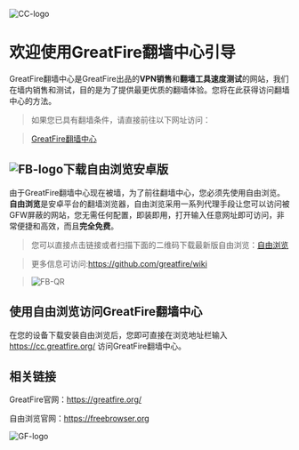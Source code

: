 
![CC-logo](https://github.com/greatfire/test/raw/master/img/CC-logo.png)
# 欢迎使用GreatFire翻墙中心引导


GreatFire翻墙中心是GreatFire出品的**VPN销售**和**翻墙工具速度测试**的网站，我们在墙内销售和测试，目的是为了提供最更优质的翻墙体验。您将在此获得访问翻墙中心的方法。
> 如果您已具有翻墙条件，请直接前往以下网址访问：

> [GreatFire翻墙中心](https://cc.greatfire.org/)

## ![FB-logo](https://github.com/greatfire/test/raw/master/img/FB-logo.png)下载自由浏览安卓版 

由于GreatFire翻墙中心现在被墙，为了前往翻墙中心，您必须先使用自由浏览。**自由浏览**是安卓平台的翻墙浏览器，自由浏览采用一系列代理手段让您可以访问被GFW屏蔽的网站，您无需任何配置，即装即用，打开输入任意网址即可访问，非常便捷和高效，而且**完全免费**。

> 您可以直接点击链接或者扫描下面的二维码下载最新版自由浏览：[自由浏览](https://github.com/greatfire/z/raw/master/FreeBrowser.apk)

> 更多信息可访问:https://github.com/greatfire/wiki

>![FB-QR](https://github.com/greatfire/test/raw/master/img/FB-qr.png)


## 使用自由浏览访问GreatFire翻墙中心

在您的设备下载安装自由浏览后，您即可直接在浏览地址栏输入 https://cc.greatfire.org/ 访问GreatFire翻墙中心。

## 相关链接
GreatFire官网：https://greatfire.org/

自由浏览官网：https://freebrowser.org

![GF-logo](https://github.com/greatfire/test/raw/master/img/GF-logo.png)
